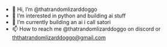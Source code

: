 - 👋 Hi, I’m @thatrandomlizarddoggo
- 👀 I’m interested in python and building ai stuff
- 🌱 I’m currently building an ai i call satori
- 📫 How to reach me @thatrandomlizarddoggo on discord or ththatrandomlizarddoggo@gmail.com

<!---
thatrandomlizarddoggo/thatrandomlizarddoggo is a ✨ special ✨ repository because its `README.md` (this file) appears on your GitHub profile.
You can click the Preview link to take a look at your changes.
--->
